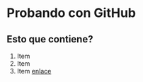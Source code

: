 # Probando con GitHub
## Esto que contiene?
1. Item
2. Item
3. Item [enlace](http://www.digitalhouse.com)
